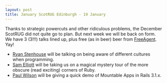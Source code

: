```yaml
---
layout: post
title: January ScotRUG Edinburgh - 19 January
---
```


Thanks to strategic powercuts and other ridiculous problems, the December ScotRUG did not quite go to plan. But next week we will be back on form. We have 3 (3!!!) talks lined up, plus free (as in beer) beer from [FreeAgent](http://freeagent.com). Yay!

* [Ryan Stenhouse](https://twitter.com/ryanstenhouse) will be talking on being aware of different cultures when programming.
* [Sam Elliott](https://twitter.com/lenary) will be taking us on a magical mystery tour of the more obscure (read exciting) corners of Ruby.
* [Paul Wilson](https://twitter.com/paulanthonywils) will be giving a quick demo of Mountable Apps in Rails 3.1.x. 


